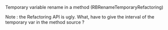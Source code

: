 Temporary variable rename in a method (RBRenameTemporaryRefactoring)

Note : the Refactoring API is ugly. What, have to give the interval of the temporary var in the method source ?